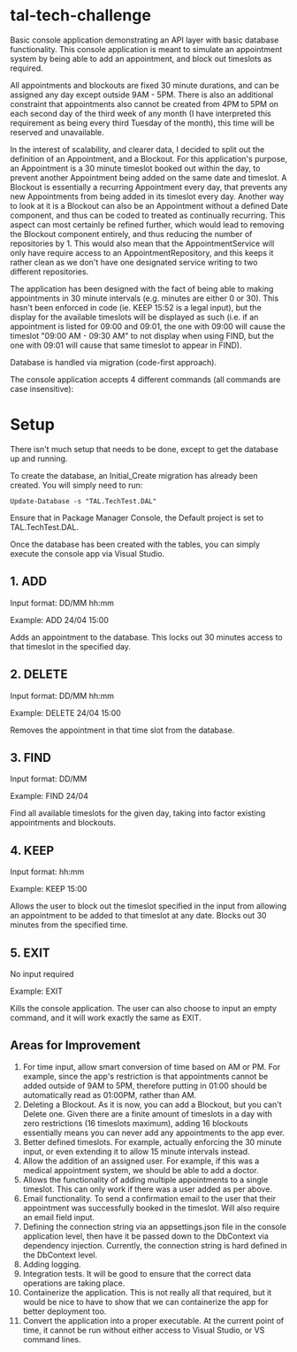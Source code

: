 # tal-tech-challenge

Basic console application demonstrating an API layer with basic database functionality. This console application is meant to simulate an appointment system by being able to add an appointment, and block out timeslots as required.

All appointments and blockouts are fixed 30 minute durations, and can be assigned any day except outside 9AM - 5PM. There is also an additional constraint that appointments also cannot be created from 4PM to 5PM on each second day of the third week of any month (I have interpreted this requirement as being every third Tuesday of the month), this time will be reserved and unavailable.

In the interest of scalability, and clearer data, I decided to split out the definition of an Appointment, and a Blockout. For this application's purpose, an Appointment is a 30 minute timeslot booked out within the day, to prevent another Appointment being added on the same date and timeslot. A Blockout is essentially a recurring Appointment every day, that prevents any new Appointments from being added in its timeslot every day. Another way to look at it is a Blockout can also be an Appointment without a defined Date component, and thus can be coded to treated as continually recurring. This aspect can most certainly be refined further, which would lead to removing the Blockout component entirely, and thus reducing the number of repositories by 1. This would also mean that the AppointmentService will only have require access to an AppointmentRepository, and this keeps it rather clean as we don't have one designated service writing to two different repositories.

The application has been designed with the fact of being able to making appointments in 30 minute intervals (e.g. minutes are either 0 or 30). This hasn't been enforced in code (ie. KEEP 15:52 is a legal input), but the display for the available timeslots will be displayed as such (i.e. if an appointment is listed for 09:00 and 09:01, the one with 09:00 will cause the timeslot "09:00 AM - 09:30 AM" to not display when using FIND, but the one with 09:01 will cause that same timeslot to appear in FIND).

Database is handled via migration (code-first approach).

The console application accepts 4 different commands (all commands are case insensitive):

# Setup

There isn't much setup that needs to be done, except to get the database up and running.

To create the database, an Initial_Create migration has already been created. You will simply need to run:

```
Update-Database -s "TAL.TechTest.DAL"
```

Ensure that in Package Manager Console, the Default project is set to TAL.TechTest.DAL.

Once the database has been created with the tables, you can simply execute the console app via Visual Studio.

## 1. ADD 

Input format: DD/MM hh:mm

Example: ADD 24/04 15:00

Adds an appointment to the database. This locks out 30 minutes access to that timeslot in the specified day.

## 2. DELETE

Input format: DD/MM hh:mm

Example: DELETE 24/04 15:00

Removes the appointment in that time slot from the database.

## 3. FIND

Input format: DD/MM

Example: FIND 24/04

Find all available timeslots for the given day, taking into factor existing appointments and blockouts.

## 4. KEEP

Input format: hh:mm

Example: KEEP 15:00

Allows the user to block out the timeslot specified in the input from allowing an appointment to be added to that timeslot at any date. Blocks out 30 minutes from the specified time.

## 5. EXIT

No input required

Example: EXIT

Kills the console application. The user can also choose to input an empty command, and it will work exactly the same as EXIT. 

## Areas for Improvement

1. For time input, allow smart conversion of time based on AM or PM. For example, since the app's restriction is that appointments cannot be added outside of 9AM to 5PM, therefore putting in 01:00 should be automatically read as 01:00PM, rather than AM.
2. Deleting a Blockout. As it is now, you can add a Blockout, but you can't Delete one. Given there are a finite amount of timeslots in a day with zero restrictions (16 timeslots maximum), adding 16 blockouts essentially means you can never add any appointments to the app ever.
3. Better defined timeslots. For example, actually enforcing the 30 minute input, or even extending it to allow 15 minute intervals instead.
4. Allow the addition of an assigned user. For example, if this was a medical appointment system, we should be able to add a doctor.
5. Allows the functionality of adding multiple appointments to a single timeslot. This can only work if there was a user added as per above.
6. Email functionality. To send a confirmation email to the user that their appointment was successfully booked in the timeslot. Will also require an email field input.
7. Defining the connection string via an appsettings.json file in the console application level, then have it be passed down to the DbContext via dependency injection. Currently, the connection string is hard defined in the DbContext level.
8. Adding logging.
9. Integration tests. It will be good to ensure that the correct data operations are taking place.
10. Containerize the application. This is not really all that required, but it would be nice to have to show that we can containerize the app for better deployment too.
11. Convert the application into a proper executable. At the current point of time, it cannot be run without either access to Visual Studio, or VS command lines.